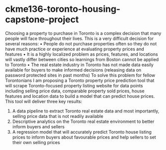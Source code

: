 # ckme136-toronto-housing-capstone-project

Choosing a property to purchase in Toronto is a complex decision that many people will face throughout their lives.  This is a very difficult decision for several reasons:
•	People do not purchase properties often so they do not have much practice or experience at evaluating property prices and features
•	It is a highly localized problem as prices, features, and locations will vastly differ between cities so learnings from Boston cannot be applied to Toronto
•	The real estate industry in Toronto has not made data easily available for buyers to make informed decisions (releasing data on password protected sites in past months)
To solve this problem for fellow Torontonians I am proposing a Toronto property price prediction tool that will scrape Toronto-focused property listing website for data points including selling price data, comparable property sold prices, house features and location data to build a model that can predict house prices.  This tool will deliver three key results:
1.	A data pipeline to extract Toronto real estate data and most importantly, selling price data that is not readily available
2.	Descriptive analytics on the Toronto real estate environment to better inform buyers and sellers
3.	A regression model that will accurately predict Toronto house listing prices to inform buyers about favourable prices and help sellers to set their own selling prices